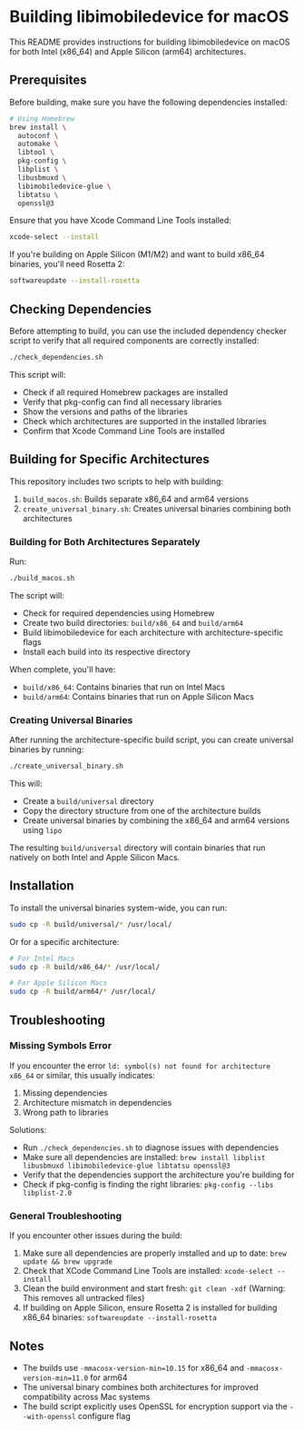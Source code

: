 # Building libimobiledevice for macOS

This README provides instructions for building libimobiledevice on macOS for both Intel (x86_64) and Apple Silicon (arm64) architectures.

## Prerequisites

Before building, make sure you have the following dependencies installed:

```bash
# Using Homebrew
brew install \
  autoconf \
  automake \
  libtool \
  pkg-config \
  libplist \
  libusbmuxd \
  libimobiledevice-glue \
  libtatsu \
  openssl@3
```

Ensure that you have Xcode Command Line Tools installed:

```bash
xcode-select --install
```

If you're building on Apple Silicon (M1/M2) and want to build x86_64 binaries, you'll need Rosetta 2:

```bash
softwareupdate --install-rosetta
```

## Checking Dependencies

Before attempting to build, you can use the included dependency checker script to verify that all required components are correctly installed:

```bash
./check_dependencies.sh
```

This script will:
- Check if all required Homebrew packages are installed
- Verify that pkg-config can find all necessary libraries
- Show the versions and paths of the libraries
- Check which architectures are supported in the installed libraries
- Confirm that Xcode Command Line Tools are installed

## Building for Specific Architectures

This repository includes two scripts to help with building:

1. `build_macos.sh`: Builds separate x86_64 and arm64 versions
2. `create_universal_binary.sh`: Creates universal binaries combining both architectures

### Building for Both Architectures Separately

Run:

```bash
./build_macos.sh
```

The script will:
- Check for required dependencies using Homebrew
- Create two build directories: `build/x86_64` and `build/arm64`
- Build libimobiledevice for each architecture with architecture-specific flags
- Install each build into its respective directory

When complete, you'll have:
- `build/x86_64`: Contains binaries that run on Intel Macs
- `build/arm64`: Contains binaries that run on Apple Silicon Macs

### Creating Universal Binaries

After running the architecture-specific build script, you can create universal binaries by running:

```bash
./create_universal_binary.sh
```

This will:
- Create a `build/universal` directory
- Copy the directory structure from one of the architecture builds
- Create universal binaries by combining the x86_64 and arm64 versions using `lipo`

The resulting `build/universal` directory will contain binaries that run natively on both Intel and Apple Silicon Macs.

## Installation

To install the universal binaries system-wide, you can run:

```bash
sudo cp -R build/universal/* /usr/local/
```

Or for a specific architecture:

```bash
# For Intel Macs
sudo cp -R build/x86_64/* /usr/local/

# For Apple Silicon Macs
sudo cp -R build/arm64/* /usr/local/
```

## Troubleshooting

### Missing Symbols Error

If you encounter the error `ld: symbol(s) not found for architecture x86_64` or similar, this usually indicates:

1. Missing dependencies
2. Architecture mismatch in dependencies
3. Wrong path to libraries

Solutions:
- Run `./check_dependencies.sh` to diagnose issues with dependencies
- Make sure all dependencies are installed: `brew install libplist libusbmuxd libimobiledevice-glue libtatsu openssl@3`
- Verify that the dependencies support the architecture you're building for
- Check if pkg-config is finding the right libraries: `pkg-config --libs libplist-2.0`

### General Troubleshooting

If you encounter other issues during the build:

1. Make sure all dependencies are properly installed and up to date: `brew update && brew upgrade`
2. Check that XCode Command Line Tools are installed: `xcode-select --install`
3. Clean the build environment and start fresh: `git clean -xdf` (Warning: This removes all untracked files)
4. If building on Apple Silicon, ensure Rosetta 2 is installed for building x86_64 binaries: `softwareupdate --install-rosetta`

## Notes

- The builds use `-mmacosx-version-min=10.15` for x86_64 and `-mmacosx-version-min=11.0` for arm64
- The universal binary combines both architectures for improved compatibility across Mac systems
- The build script explicitly uses OpenSSL for encryption support via the `--with-openssl` configure flag 